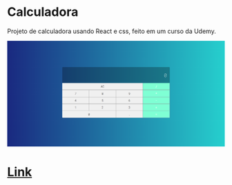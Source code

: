 <h1>Calculadora</h1>
  
<p>Projeto de calculadora usando React e css, feito em um curso da Udemy.

![alt tag](download.png)
  
[<h1>Link</h1>](https://rafaelsavoy.github.io/react-calculator/)
